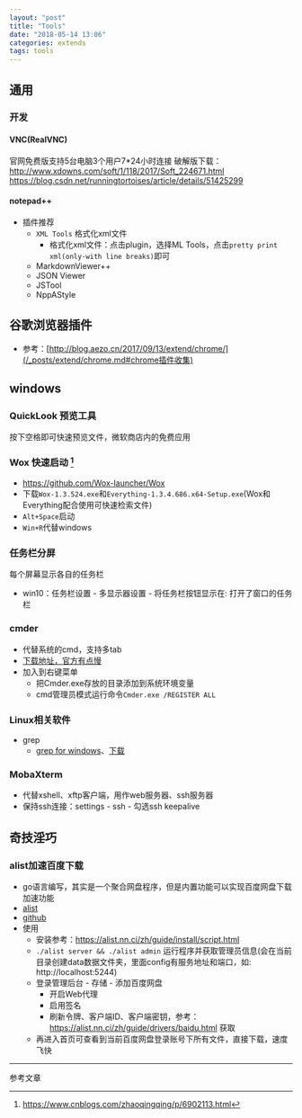 ```yaml
---
layout: "post"
title: "Tools"
date: "2018-05-14 13:06"
categories: extends
tags: tools
---
```


## 通用

### 开发

#### VNC(RealVNC)

官网免费版支持5台电脑3个用户7*24小时连接
破解版下载：http://www.xdowns.com/soft/1/118/2017/Soft_224671.html
https://blog.csdn.net/runningtortoises/article/details/51425299

#### notepad++

- 插件推荐
    - `XML Tools` 格式化xml文件
        - 格式化xml文件：点击plugin，选择ML Tools，点击`pretty print xml(only-with line breaks)`即可
    - MarkdownViewer++
    - JSON Viewer
    - JSTool
    - NppAStyle

## 谷歌浏览器插件

- 参考：[http://blog.aezo.cn/2017/09/13/extend/chrome/](/_posts/extend/chrome.md#chrome插件收集)

## windows

### QuickLook 预览工具

按下空格即可快速预览文件，微软商店内的免费应用

### Wox 快速启动 [^2]

- https://github.com/Wox-launcher/Wox
- 下载`Wox-1.3.524.exe`和`Everything-1.3.4.686.x64-Setup.exe`(Wox和Everything配合使用可快速检索文件)
- `Alt+Space`启动
- `Win+R`代替windows

### 任务栏分屏

每个屏幕显示各自的任务栏

- win10：任务栏设置 - 多显示器设置 - 将任务栏按钮显示在: 打开了窗口的任务栏

### cmder

- 代替系统的cmd，支持多tab
- [下载地址，官方有点慢](http://www.softpedia.com/get/Programming/Other-Programming-Files/Cmder.shtml)
- 加入到右键菜单
    - 把Cmder.exe存放的目录添加到系统环境变量
    - cmd管理员模式运行命令`Cmder.exe /REGISTER ALL`

### Linux相关软件

- grep
    - [grep for windows](http://gnuwin32.sourceforge.net/packages/grep.htm)、[下载](http://downloads.sourceforge.net/gnuwin32/grep-2.5.4-setup.exe)

### MobaXterm

- 代替xshell、xftp客户端，用作web服务器、ssh服务器
- 保持ssh连接：settings - ssh - 勾选ssh keepalive

## 奇技淫巧

### alist加速百度下载

- go语言编写，其实是一个聚合网盘程序，但是内置功能可以实现百度网盘下载加速功能
- [alist](https://alist.nn.ci/zh/)
- [github](https://github.com/alist-org/alist)
- 使用
    - 安装参考：https://alist.nn.ci/zh/guide/install/script.html
    - `./alist server && ./alist admin` 运行程序并获取管理员信息(会在当前目录创建data数据文件夹，里面config有服务地址和端口，如: http://localhost:5244)
    - 登录管理后台 - 存储 - 添加百度网盘
        - 开启Web代理
        - 启用签名
        - 刷新令牌、客户端ID、客户端密钥，参考：https://alist.nn.ci/zh/guide/drivers/baidu.html 获取
    - 再进入首页可查看到当前百度网盘登录账号下所有文件，直接下载，速度飞快








---

参考文章

[^1]: https://www.liutf.com/posts/3720794851.html
[^2]: https://www.cnblogs.com/zhaoqingqing/p/6902113.html


